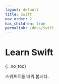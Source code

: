 ```yaml
---
layout: default
title: Swift
nav_order: 2
has_children: true
permalink: /docs/Swift
---
```


# Learn Swift
{: .no_toc}

스위프트를 배워 봅시다.